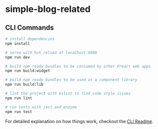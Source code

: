 # simple-blog-related

## CLI Commands

``` bash
# install dependencies
npm install

# serve with hot reload at localhost:8080
npm run dev

# build npm ready bundles to be consumed by other Preact web apps
npm run build:widget

# build npm ready bundles to be used as a component library
npm run build:lib

# lint the project with eslint to find code style issues
npm run lint

# run tests with jest and enzyme
npm run test
```

For detailed explanation on how things work, checkout the [CLI Readme](https://github.com/preactjs/preact-cli/blob/master/README.md).
